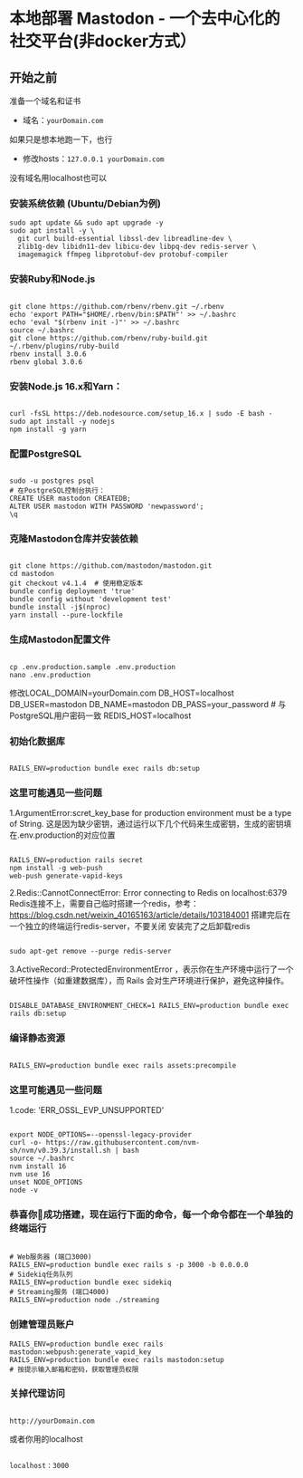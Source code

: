 


# 本地部署 Mastodon - 一个去中心化的社交平台(非docker方式）

## 开始之前

准备一个域名和证书

- 域名：`yourDomain.com`

如果只是想本地跑一下，也行

- 修改hosts：`127.0.0.1 yourDomain.com`

没有域名用localhost也可以

### 安装系统依赖 (Ubuntu/Debian为例)

```
sudo apt update && sudo apt upgrade -y
sudo apt install -y \
  git curl build-essential libssl-dev libreadline-dev \
  zlib1g-dev libidn11-dev libicu-dev libpq-dev redis-server \
  imagemagick ffmpeg libprotobuf-dev protobuf-compiler

```

### 安装Ruby和Node.js

```

git clone https://github.com/rbenv/rbenv.git ~/.rbenv
echo 'export PATH="$HOME/.rbenv/bin:$PATH"' >> ~/.bashrc
echo 'eval "$(rbenv init -)"' >> ~/.bashrc
source ~/.bashrc
git clone https://github.com/rbenv/ruby-build.git ~/.rbenv/plugins/ruby-build
rbenv install 3.0.6
rbenv global 3.0.6

```

### 安装Node.js 16.x和Yarn：

```

curl -fsSL https://deb.nodesource.com/setup_16.x | sudo -E bash -
sudo apt install -y nodejs
npm install -g yarn

```

### 配置PostgreSQL

```

sudo -u postgres psql
# 在PostgreSQL控制台执行：
CREATE USER mastodon CREATEDB;
ALTER USER mastodon WITH PASSWORD 'newpassword';
\q

```

### 克隆Mastodon仓库并安装依赖

```

git clone https://github.com/mastodon/mastodon.git
cd mastodon
git checkout v4.1.4  # 使用稳定版本
bundle config deployment 'true'
bundle config without 'development test'
bundle install -j$(nproc)
yarn install --pure-lockfile

```

### 生成Mastodon配置文件

```

cp .env.production.sample .env.production
nano .env.production

```

修改LOCAL_DOMAIN=yourDomain.com
DB_HOST=localhost
DB_USER=mastodon
DB_NAME=mastodon
DB_PASS=your_password  # 与PostgreSQL用户密码一致
REDIS_HOST=localhost

### 初始化数据库

```

RAILS_ENV=production bundle exec rails db:setup
```

### 这里可能遇见一些问题

1.ArgumentError:scret_key_base for production environment must be a type of String.            这是因为缺少密钥，通过运行以下几个代码来生成密钥，生成的密钥填在.env.production的对应位置

```

RAILS_ENV=production rails secret
npm install -g web-push
web-push generate-vapid-keys

```

2.Redis::CannotConnectError: Error connecting to Redis on localhost:6379 
Redis连接不上，需要自己临时搭建一个redis，参考：https://blog.csdn.net/weixin_40165163/article/details/103184001
搭建完后在一个独立的终端运行redis-server，不要关闭
安装完了之后卸载redis

```

sudo apt-get remove --purge redis-server

```

3.ActiveRecord::ProtectedEnvironmentError ，表示你在生产环境中运行了一个破坏性操作（如重建数据库），而 Rails 会对生产环境进行保护，避免这种操作。

```

DISABLE_DATABASE_ENVIRONMENT_CHECK=1 RAILS_ENV=production bundle exec rails db:setup

```

### 编译静态资源

```

RAILS_ENV=production bundle exec rails assets:precompile

```

### 这里可能遇见一些问题

1.code: 'ERR_OSSL_EVP_UNSUPPORTED'

```

export NODE_OPTIONS=--openssl-legacy-provider
curl -o- https://raw.githubusercontent.com/nvm-sh/nvm/v0.39.3/install.sh | bash
source ~/.bashrc
nvm install 16
nvm use 16
unset NODE_OPTIONS
node -v

```

### 恭喜你🎉成功搭建，现在运行下面的命令，每一个命令都在一个单独的终端运行

```

# Web服务器 (端口3000)
RAILS_ENV=production bundle exec rails s -p 3000 -b 0.0.0.0
# Sidekiq任务队列
RAILS_ENV=production bundle exec sidekiq
# Streaming服务 (端口4000)
RAILS_ENV=production node ./streaming

```

### 创建管理员账户

```
RAILS_ENV=production bundle exec rails mastodon:webpush:generate_vapid_key
RAILS_ENV=production bundle exec rails mastodon:setup
# 按提示输入邮箱和密码，获取管理员权限

```

### 关掉代理访问

```

http://yourDomain.com

```

或者你用的localhost

```

localhost：3000

```
